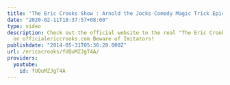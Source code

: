 ```yaml
---
title: 'The Eric Crooks Show : Arnold the Jocks Comedy Magic Trick Epic Fail'
date: "2020-02-11T18:37:57+08:00"
type: video
description: Check out the official website to the real "The Eric Crooks Show" only
  on officialericcrooks.com Beware of Imitators!
publishdate: "2014-05-31T05:36:28.000Z"
url: /ericacrooks/fUQuMZJgT4A/
providers:
  youtube:
    id: fUQuMZJgT4A
---
```


